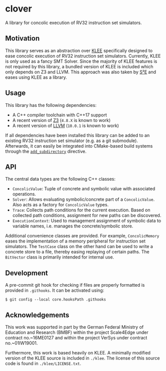 # clover

A library for concolic execution of RV32 instruction set simulators.

## Motivation

This library serves as an abstraction over [KLEE][klee website]
specifically designed to ease concolic execution of RV32 instruction set
simulators. Currently, KLEE is only used as a fancy SMT Solver. Since
the majority of KLEE features is not required by this library, a bundled
version of KLEE is included which only depends on Z3 and LLVM. This
approach was also taken by [S²E][s2e klee] and eases using KLEE as a
library.

## Usage

This library has the following dependencies:

* A C++ compiler toolchain with C++17 support
* A recent version of [Z3][z3 repo] (`4.8.X` is known to work)
* A recent version of [LLVM][llvm website] (`10.0.1` is known to work)

If all dependencies have been installed this library can be added to an
existing RV32 instruction set simulator (e.g. as a git submodule).
Afterwards, it can easily be integrated into CMake-based build systems
through the [`add_subdirectory`][cmake add_subdirectory] directive.

## API

The central data types are the following C++ classes:

* `ConcolicValue`: Tuple of concrete and symbolic value with associated operations.
* `Solver`: Allows evaluating symbolic/concrete part of a `ConcolicValue`.
   Also acts as a factory for `ConcolicValue` types.
* `Trace`: Collects path conditions for the current execution.  Based on
   collected path conditions, assignment for new paths can be discovered.
* `ExecutionContext`: Used to management assignment of symbolic data to
   variable names, i.e. manages the concrete/symbolic store.

Additional convenience classes are provided. For example,
`ConcolicMemory` eases the implementation of a memory peripheral for
instruction set simulators. The `TestCase` class on the other hand can
be used to write a concrete store to a file, thereby easing replaying of
certain paths. The `BitVector` class is primarily intended for internal
use.

## Development

A pre-commit git hook for checking if files are properly formatted is
provided in `.githooks`. It can be activated using:

	$ git config --local core.hooksPath .githooks

## Acknowledgements

This work was supported in part by the German Federal Ministry of
Education and Research (BMBF) within the project Scale4Edge under
contract no.~16ME0127 and within the project VerSys under contract
no.~01IW19001.

Furthermore, this work is based heavily on KLEE. A minimally modified
version of the KLEE source is included in `./klee`. The license of this
source code is found in `./klee/LICENSE.txt`.

[s2e klee]: https://github.com/S2E/s2e/tree/master/klee
[klee website]: https://klee.github.io/
[z3 repo]: https://github.com/Z3Prover/z3
[llvm website]: https://llvm.org/
[cmake add_subdirectory]: https://cmake.org/cmake/help/latest/command/add_subdirectory.html
